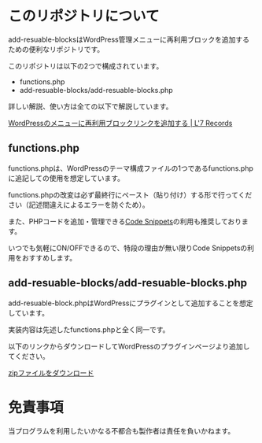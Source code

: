 # このリポジトリについて
add-resuable-blocksはWordPress管理メニューに再利用ブロックを追加するための便利なリポジトリです。

このリポジトリは以下の2つで構成されています。

* functions.php
* add-resuable-blocks/add-resuable-blocks.php

詳しい解説、使い方は全ての以下で解説しています。

[WordPressのメニューに再利用ブロックリンクを追加する | L'7 Records](https://www.braveryk7.com/wordpress-reusable-blocks-add-menu/)

## functions.php
functions.phpは、WordPressのテーマ構成ファイルの1つであるfunctions.phpに追記しての使用を想定しています。

functions.phpの改変は必ず最終行にペースト（貼り付け）する形で行ってください（記述間違えによるエラーを防ぐため）。

また、PHPコードを追加・管理できる[Code Snippets](https://ja.wordpress.org/plugins/code-snippets/)の利用も推奨しております。

いつでも気軽にON/OFFできるので、特段の理由が無い限りCode Snippetsの利用をおすすめします。

## add-resuable-blocks/add-resuable-blocks.php
add-resuable-block.phpはWordPressにプラグインとして追加することを想定しています。

実装内容は先述したfunctions.phpと全く同一です。

以下のリンクからダウンロードしてWordPressのプラグインページより追加してください。

[zipファイルをダウンロード](https://github.com/braveryk7/add-reusable-blocks/releases/download/1.0.0/add-resuable-blocks.zip)
# 免責事項
当プログラムを利用したいかなる不都合も製作者は責任を負いかねます。